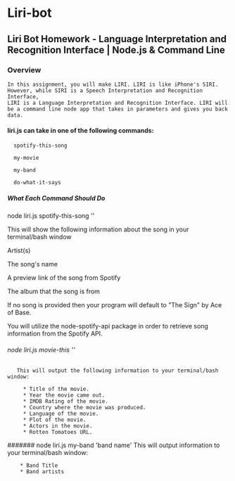 # Liri-bot
## Liri Bot Homework - Language Interpretation and Recognition Interface | Node.js & Command Line
### Overview
    In this assignment, you will make LIRI. LIRI is like iPhone's SIRI. However, while SIRI is a Speech Interpretation and Recognition Interface, 
    LIRI is a Language Interpretation and Recognition Interface. LIRI will be a command line node app that takes in parameters and gives you back data.
    
#### liri.js can take in one of the following commands:
      spotify-this-song
      
      my-movie
      
      my-band
      
      do-what-it-says
##### What Each Command Should Do

node liri.js spotify-this-song '<song name here>'

This will show the following information about the song in your terminal/bash window

Artist(s)

The song's name

A preview link of the song from Spotify

The album that the song is from

If no song is provided then your program will default to "The Sign" by Ace of Base.

You will utilize the node-spotify-api package in order to retrieve song information from the Spotify API.

###### node liri.js movie-this '<movie name here>'
       
       This will output the following information to your terminal/bash window:
       
         * Title of the movie.
         * Year the movie came out.
         * IMDB Rating of the movie.
         * Country where the movie was produced.
         * Language of the movie.
         * Plot of the movie.
         * Actors in the movie.
         * Rotten Tomatoes URL.
####### node liri.js my-band 'band name'
        This will output information to your terminal/bash window:
        
        * Band Title
        * Band artists
